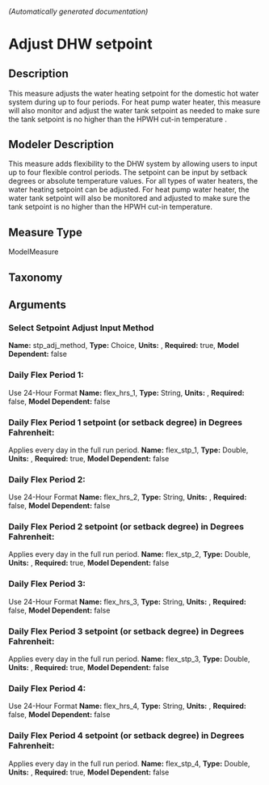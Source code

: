 

###### (Automatically generated documentation)

# Adjust DHW setpoint

## Description
This measure adjusts the water heating setpoint for the domestic hot water system during up to four periods. For heat pump water heater, this measure will also monitor and adjust the water tank setpoint as needed to make sure the tank setpoint is no higher than the HPWH cut-in temperature .

## Modeler Description
This measure adds flexibility to the DHW system by allowing users to input up to four flexible control periods. The setpoint can be input by setback degrees or absolute temperature values. For all types of water heaters, the water heating setpoint can be adjusted. For heat pump water heater, the water tank setpoint will also be monitored and adjusted to make sure the tank setpoint is no higher than the HPWH cut-in temperature.

## Measure Type
ModelMeasure

## Taxonomy


## Arguments


### Select Setpoint Adjust Input Method

**Name:** stp_adj_method,
**Type:** Choice,
**Units:** ,
**Required:** true,
**Model Dependent:** false

### Daily Flex Period 1:
Use 24-Hour Format
**Name:** flex_hrs_1,
**Type:** String,
**Units:** ,
**Required:** false,
**Model Dependent:** false

### Daily Flex Period 1 setpoint (or setback degree) in Degrees Fahrenheit:
Applies every day in the full run period.
**Name:** flex_stp_1,
**Type:** Double,
**Units:** ,
**Required:** true,
**Model Dependent:** false

### Daily Flex Period 2:
Use 24-Hour Format
**Name:** flex_hrs_2,
**Type:** String,
**Units:** ,
**Required:** false,
**Model Dependent:** false

### Daily Flex Period 2 setpoint (or setback degree) in Degrees Fahrenheit:
Applies every day in the full run period.
**Name:** flex_stp_2,
**Type:** Double,
**Units:** ,
**Required:** true,
**Model Dependent:** false

### Daily Flex Period 3:
Use 24-Hour Format
**Name:** flex_hrs_3,
**Type:** String,
**Units:** ,
**Required:** false,
**Model Dependent:** false

### Daily Flex Period 3 setpoint (or setback degree) in Degrees Fahrenheit:
Applies every day in the full run period.
**Name:** flex_stp_3,
**Type:** Double,
**Units:** ,
**Required:** true,
**Model Dependent:** false

### Daily Flex Period 4:
Use 24-Hour Format
**Name:** flex_hrs_4,
**Type:** String,
**Units:** ,
**Required:** false,
**Model Dependent:** false

### Daily Flex Period 4 setpoint (or setback degree) in Degrees Fahrenheit:
Applies every day in the full run period.
**Name:** flex_stp_4,
**Type:** Double,
**Units:** ,
**Required:** true,
**Model Dependent:** false




